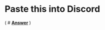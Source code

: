 # Paste this into Discord
( # **[Answer](https://vanilama-modded.github.io/The-quark-smp-create-mod-answer/)**
)
